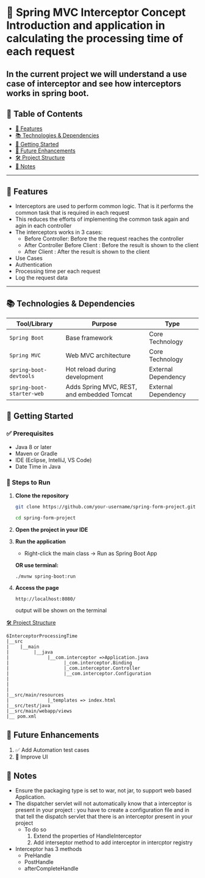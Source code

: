 # 🌿 Spring MVC Interceptor Concept Introduction and application in calculating the processing time of each request

In the current project we will understand a use case of interceptor and see how interceptors works in spring boot.
---

## 📘 Table of Contents

- [🌟 Features](#-features)
- [📚 Technologies & Dependencies](#-technologies--dependencies)
- [🚀 Getting Started](#-getting-started)
- [🎯 Future Enhancements](#-future-enhancements)
- [🛠️ Project Structure](#-project-structure)
- [📝 Notes](#-notes)

---

## 🌟 Features

- Interceptors are used to perform common logic. That is it performs the common task that is required in each request
- This reduces the efforts of implementing the common task again and agin in each controller
- The interceptors works in 3 cases:
  - Before Controller: Before the the request reaches the controller
  - After Controller Before Client : Before the result is shown to the client
  - After Client : After the result is shown to the client 
- Use Cases
 - Authentication
 - Processing time per each request
 - Log the request data
---

## 📚 Technologies & Dependencies

| Tool/Library              | Purpose                                    | Type                |
| ------------------------- | ------------------------------------------ | ------------------- |
| `Spring Boot`             | Base framework                             | Core Technology     |
| `Spring MVC`              | Web MVC architecture                       | Core Technology     |
| `spring-boot-devtools`    | Hot reload during development              | External Dependency |
| `spring-boot-starter-web` | Adds Spring MVC, REST, and embedded Tomcat | External Dependency |


## 🚀 Getting Started

### ✅ Prerequisites

- Java 8 or later
- Maven or Gradle
- IDE (Eclipse, IntelliJ, VS Code)
- Date Time in Java

### 🔧 Steps to Run

1. **Clone the repository**

   ```bash
   git clone https://github.com/your-username/spring-form-project.git

   cd spring-form-project
   ```

2. **Open the project in your IDE**

3. **Run the application**

   - Right-click the main class → Run as Spring Boot App

   **OR use terminal:**

   ```
   ./mvnw spring-boot:run

   ```

4. **Access the page**

   ```
   http://localhost:8080/
   ```
   output will be shown on the terminal
   
[🛠️ Project Structure](#-project-structure)

```
6InterceptorProcessingTime
|__src
|    |__main
|         |__java
|              |__com.interceptor =>Application.java
|                    |_com.interceptor.Binding
|                    |_com.interceptor.Controller
|                    |__com.interceptor.Configuration 
|                    
|                       
|                   
|__src/main/resources
|              |_templates => index.html
|__src/test/java
|__src/main/webapp/views
|__ pom.xml

```

## 🎯 Future Enhancements

1. ✅ Add Automation test cases
2. 🎨 Improve UI

## 📝 Notes

- Ensure the packaging type is set to war, not jar, to support web based Application.
- The dispatcher servlet will not automatically know that a interceptor is present in your project : you have to create a configuration file and in that tell the dispatch servlet that there is an interceptor present in your project 
  - To do so
    1. Extend the properties of HandleInterceptor
    2. Add interseptor method to add interceptor in intercptor registry
- Interceptor has 3 methods 
  - PreHandle
  - PostHandle
  - afterCompleteHandle

